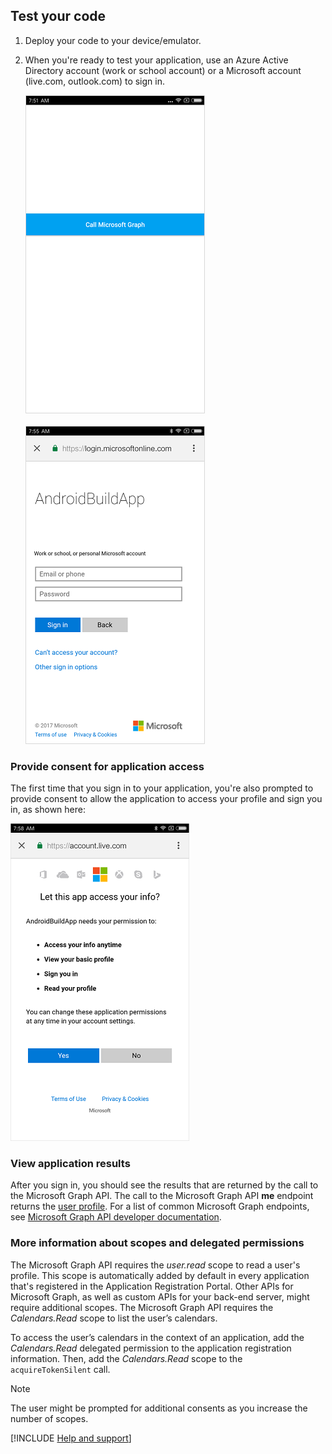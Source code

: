 ## Test your code

1. Deploy your code to your device/emulator.

2. When you're ready to test your application, use an Azure Active Directory account (work or school account) or a Microsoft account (live.com, outlook.com) to sign in. 

    ![Test your application](media/active-directory-develop-guidedsetup-android-test/mainwindow.png)
    <br/><br/>
    ![Enter username and password](media/active-directory-develop-guidedsetup-android-test/usernameandpassword.png)

### Provide consent for application access
The first time that you sign in to your application, you're also prompted to provide consent to allow the application to access your profile and sign you in, as shown here: 

![Provide your consent for application access](media/active-directory-develop-guidedsetup-android-test/androidconsent.png)


### View application results
After you sign in, you should see the results that are returned by the call to the Microsoft Graph API. The call to the Microsoft Graph API **me** endpoint returns the [user profile](https://graph.microsoft.com/v1.0/me). For a list of common Microsoft Graph endpoints, see [Microsoft Graph API developer documentation](https://developer.microsoft.com/graph/docs#common-microsoft-graph-queries).

<!--start-collapse-->
### More information about scopes and delegated permissions

The Microsoft Graph API requires the *user.read* scope to read a user's profile. This scope is automatically added by default in every application that's registered in the Application Registration Portal. Other APIs for Microsoft Graph, as well as custom APIs for your back-end server, might require additional scopes. The Microsoft Graph API requires the *Calendars.Read* scope to list the user’s calendars. 

To access the user’s calendars in the context of an application, add the *Calendars.Read* delegated permission to the application registration information. Then, add the *Calendars.Read* scope to the `acquireTokenSilent` call. 

>[!NOTE]
>The user might be prompted for additional consents as you increase the number of scopes.

<!--end-collapse-->

[!INCLUDE [Help and support](active-directory-develop-help-support-include.md)]
